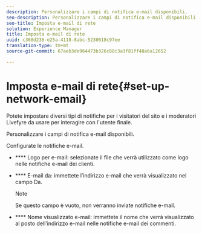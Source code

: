 ```yaml
---
description: Personalizzare i campi di notifica e-mail disponibili.
seo-description: Personalizzare i campi di notifica e-mail disponibili.
seo-title: Imposta e-mail di rete
solution: Experience Manager
title: Imposta e-mail di rete
uuid: c368d236-e25a-4118-8abc-5230618c97ee
translation-type: tm+mt
source-git-commit: 67aeb3de964473b326c88c3a3f81ff48a6a12652

---
```



# Imposta e-mail di rete{#set-up-network-email}

Potete impostare diversi tipi di notifiche per i visitatori del sito e i moderatori Livefyre da usare per interagire con l'utente finale.

Personalizzare i campi di notifica e-mail disponibili.

Configurate le notifiche e-mail.

* **** Logo per e-mail: selezionate il file che verrà utilizzato come logo nelle notifiche e-mail dei clienti.
* **** E-mail da: immettete l’indirizzo e-mail che verrà visualizzato nel campo Da.

   >[!NOTE]
   >
   >Se questo campo è vuoto, non verranno inviate notifiche e-mail.

* **** Nome visualizzato e-mail: immettete il nome che verrà visualizzato al posto dell’indirizzo e-mail nelle notifiche e-mail dei commenti.

